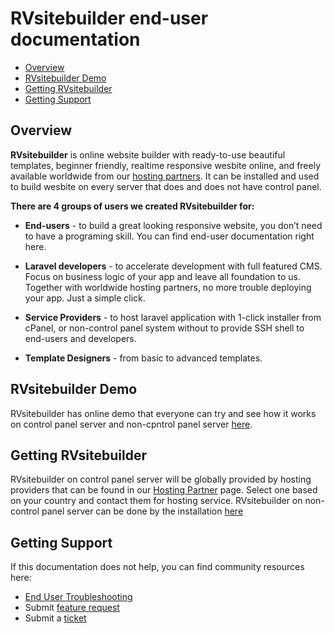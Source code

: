 # RVsitebuilder end-user documentation

  - [Overview](#overview)
  - [RVsitebuilder Demo](#demo)
  - [Getting RVsitebuilder](#rvsitebuilder)
  - [Getting Support](#support)


<a name="overview"></a>
## Overview

**RVsitebuilder** is online website builder with ready-to-use beautiful templates, beginner friendly, realtime responsive wesbite online, and freely available worldwide from our [hosting partners](https://rvsitebuilder.com/hosting-partner/). It can be installed and used to build wesbite on every server that does and does not have control panel. 


**There are 4 groups of users we created RVsitebuilder for:**

- **End-users** - to build a great looking responsive website, you don’t need to have a programing skill. You can find end-user documentation right here.

- **Laravel developers** - to accelerate development with full featured CMS. Focus on business logic of your app and leave all foundation to us. Together with worldwide hosting partners, no more trouble deploying your app. Just a simple click.

- **Service Providers** - to host laravel application with 1-click installer from cPanel, or non-control panel system without to provide SSH shell to end-users and developers.

- **Template Designers** - from basic to advanced templates.


<a name="demo"></a>
## RVsitebuilder Demo 

RVsitebuilder has online demo that everyone can try and see how it works on control panel server and non-cpntrol panel server [here](https://rvsitebuilder.com/demo/). 


<a name="rvsitebuilder"></a>
## Getting RVsitebuilder

RVsitebuilder on control panel server will be globally provided by hosting providers that can be found in our [Hosting Partner](https://rvsitebuilder.com/hosting-partner/) page. Select one based on your country and contact them for hosting service.
RVsitebuilder on non-control panel server can be done by the installation [here](https://rvsitebuilder.com/installation/)

 
 <a name="support"></a>
## Getting Support 

If this documentation does not help, you can find community resources here: 

- [End User Troubleshooting](https://support.rvglobalsoft.com/hc/en-us/categories/360002328334)
- Submit [feature request](https://support.rvglobalsoft.com/hc/en-us/community/topics/360000639474-RVsitebuilder-7-Feature-Request)
- Submit a [ticket](https://rvglobalsoft.com/tickets/new&deptId=5)

